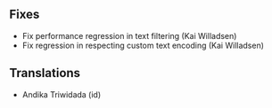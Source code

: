 
<!--
2016-07-30 meld 3.16.2
======================
-->

Fixes
-----

* Fix performance regression in text filtering (Kai Willadsen)
* Fix regression in respecting custom text encoding (Kai Willadsen)

Translations
------------

* Andika Triwidada (id)
